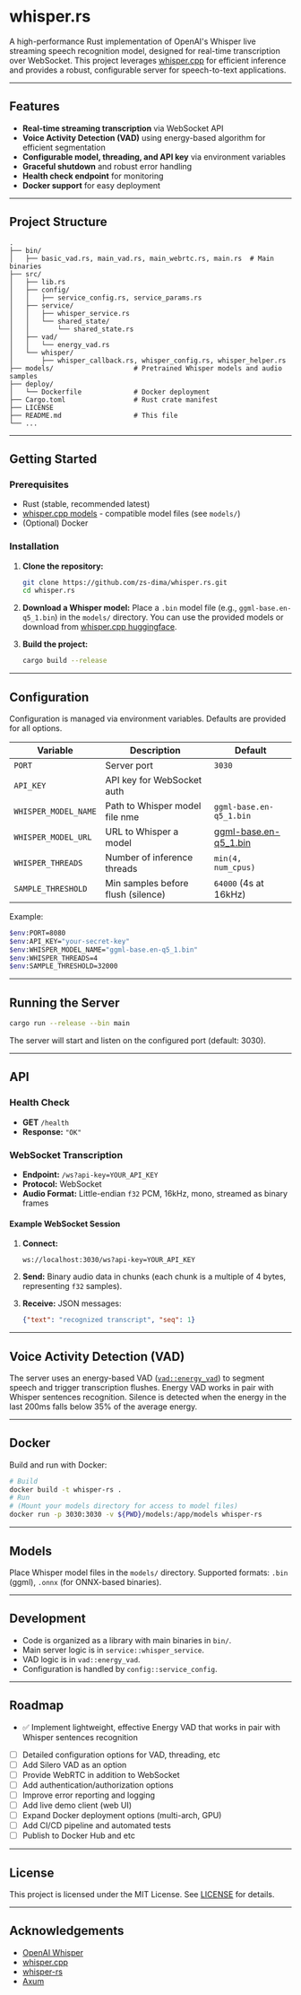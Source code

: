 # whisper.rs


A high-performance Rust implementation of OpenAI's Whisper live streaming speech recognition model, designed for real-time transcription over WebSocket. This project leverages [whisper.cpp](https://github.com/ggml-org/whisper.cpp) for efficient inference and provides a robust, configurable server for speech-to-text applications.

---

## Features

- **Real-time streaming transcription** via WebSocket API
- **Voice Activity Detection (VAD)** using energy-based algorithm for efficient segmentation
- **Configurable model, threading, and API key** via environment variables
- **Graceful shutdown** and robust error handling
- **Health check endpoint** for monitoring
- **Docker support** for easy deployment

---

## Project Structure

```
.
├── bin/
│   ├── basic_vad.rs, main_vad.rs, main_webrtc.rs, main.rs  # Main binaries
├── src/
│   ├── lib.rs
│   ├── config/
│   │   ├── service_config.rs, service_params.rs
│   ├── service/
│   │   ├── whisper_service.rs
│   │   └── shared_state/
│   │       └── shared_state.rs
│   ├── vad/
│   │   └── energy_vad.rs
│   └── whisper/
│       ├── whisper_callback.rs, whisper_config.rs, whisper_helper.rs
├── models/                    # Pretrained Whisper models and audio samples
├── deploy/
│   └── Dockerfile             # Docker deployment
├── Cargo.toml                 # Rust crate manifest
├── LICENSE
├── README.md                  # This file
└── ...
```

---

## Getting Started

### Prerequisites

- Rust (stable, recommended latest)
- [whisper.cpp models](https://huggingface.co/ggerganov/whisper.cpp/tree/main) - compatible model files (see `models/`)
- (Optional) Docker

### Installation

1. **Clone the repository:**
   ```sh
   git clone https://github.com/zs-dima/whisper.rs.git
   cd whisper.rs
   ```

2. **Download a Whisper model:**
   Place a `.bin` model file (e.g., `ggml-base.en-q5_1.bin`) in the `models/` directory. You can use the provided models or download from [whisper.cpp huggingface](https://huggingface.co/ggerganov/whisper.cpp/tree/main).

3. **Build the project:**
   ```sh
   cargo build --release
   ```

---

## Configuration

Configuration is managed via environment variables. Defaults are provided for all options.

| Variable             | Description                        | Default                        |
|----------------------|------------------------------------|--------------------------------|
| `PORT`               | Server port                        | `3030`                         |
| `API_KEY`            | API key for WebSocket auth         |                                |
| `WHISPER_MODEL_NAME` | Path to Whisper model file nme     | `ggml-base.en-q5_1.bin`        |
| `WHISPER_MODEL_URL`  | URL to Whisper a model             |  [ggml-base.en-q5_1.bin](https://huggingface.co/ggerganov/whisper.cpp/resolve/main/ggml-base.en-q5_1.bin?download=true)          |
| `WHISPER_THREADS`    | Number of inference threads        | `min(4, num_cpus)`             |
| `SAMPLE_THRESHOLD`   | Min samples before flush (silence) | `64000` (4s at 16kHz)          |

Example:
```sh
$env:PORT=8080
$env:API_KEY="your-secret-key"
$env:WHISPER_MODEL_NAME="ggml-base.en-q5_1.bin"
$env:WHISPER_THREADS=4
$env:SAMPLE_THRESHOLD=32000
```

---

## Running the Server

```sh
cargo run --release --bin main
```

The server will start and listen on the configured port (default: 3030).

---

## API

### Health Check

- **GET** `/health`
- **Response:** `"OK"`

### WebSocket Transcription

- **Endpoint:** `/ws?api-key=YOUR_API_KEY`
- **Protocol:** WebSocket
- **Audio Format:** Little-endian `f32` PCM, 16kHz, mono, streamed as binary frames

#### Example WebSocket Session

1. **Connect:**
   ```
   ws://localhost:3030/ws?api-key=YOUR_API_KEY
   ```

2. **Send:** Binary audio data in chunks (each chunk is a multiple of 4 bytes, representing `f32` samples).

3. **Receive:** JSON messages:
   ```json
   {"text": "recognized transcript", "seq": 1}
   ```

---

## Voice Activity Detection (VAD)

The server uses an energy-based VAD ([`vad::energy_vad`](src/vad/energy_vad.rs)) to segment speech and trigger transcription flushes. Energy VAD works in pair with Whisper sentences recognition. Silence is detected when the energy in the last 200ms falls below 35% of the average energy.

---

## Docker

Build and run with Docker:

```sh
# Build
docker build -t whisper-rs .
# Run
# (Mount your models directory for access to model files)
docker run -p 3030:3030 -v ${PWD}/models:/app/models whisper-rs
```

---

## Models

Place Whisper model files in the `models/` directory. Supported formats: `.bin` (ggml), `.onnx` (for ONNX-based binaries).

---

## Development

- Code is organized as a library with main binaries in `bin/`.
- Main server logic is in `service::whisper_service`.
- VAD logic is in `vad::energy_vad`.
- Configuration is handled by `config::service_config`.

---

## Roadmap

- ✅ Implement lightweight, effective Energy VAD that works in pair with Whisper sentences recognition
- [ ] Detailed configuration options for VAD, threading, etc
- [ ] Add Silero VAD as an option
- [ ] Provide WebRTC in addition to WebSocket
- [ ] Add authentication/authorization options
- [ ] Improve error reporting and logging
- [ ] Add live demo client (web UI)
- [ ] Expand Docker deployment options (multi-arch, GPU)
- [ ] Add CI/CD pipeline and automated tests
- [ ] Publish to Docker Hub and etc

---

## License

This project is licensed under the MIT License. See [LICENSE](LICENSE) for details.

---

## Acknowledgements

- [OpenAI Whisper](https://github.com/openai/whisper)
- [whisper.cpp](https://github.com/ggerganov/whisper.cpp)
- [whisper-rs](https://github.com/tazz4843/whisper-rs)
- [Axum](https://github.com/tokio-rs/axum)